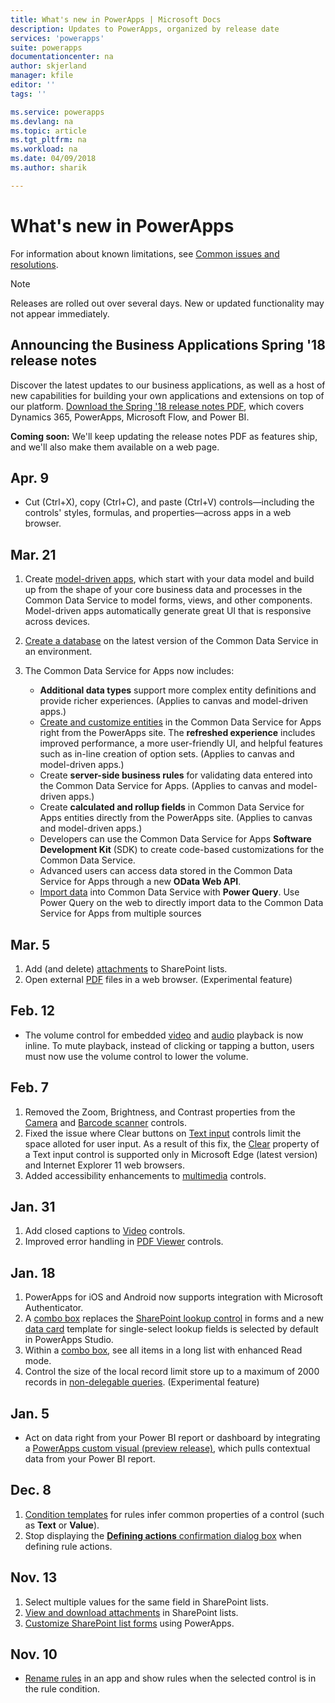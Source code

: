 ```yaml
---
title: What's new in PowerApps | Microsoft Docs
description: Updates to PowerApps, organized by release date
services: 'powerapps'
suite: powerapps
documentationcenter: na
author: skjerland
manager: kfile
editor: ''
tags: ''

ms.service: powerapps
ms.devlang: na
ms.topic: article
ms.tgt_pltfrm: na
ms.workload: na
ms.date: 04/09/2018
ms.author: sharik

---
```

# What's new in PowerApps
For information about known limitations, see [Common issues and resolutions](common-issues-and-resolutions.md).


> [!NOTE]
> Releases are rolled out over several days. New or updated functionality may not appear immediately.

## Announcing the Business Applications Spring '18 release notes

Discover the latest updates to our business applications, as well as a host of new capabilities for building your own applications and extensions on top of our platform. [Download the Spring '18 release notes PDF](https://aka.ms/businessappsreleasenotes), which covers Dynamics 365, PowerApps, Microsoft Flow, and Power BI.

**Coming soon:** We'll keep updating the release notes PDF as features ship, and we'll also make them available on a web page.

## Apr. 9
* Cut (Ctrl+X), copy (Ctrl+C), and paste (Ctrl+V) controls&mdash;including the controls' styles, formulas, and properties&mdash;across apps in a web browser.

## Mar. 21
1. Create [model-driven apps](../model-driven-apps/model-driven-app-overview.md), which start with your data model and build up from the shape of your core business data and processes in the Common Data Service to model forms, views, and other components. Model-driven apps automatically generate great UI that is responsive across devices.
2. [Create a database](../../administrator/create-database.md) on the latest version of the Common Data Service in an environment.
3. The Common Data Service for Apps now includes:

    - **Additional data types** support more complex entity definitions and provide richer experiences. (Applies to canvas and model-driven apps.)
    - [Create and customize entities](../common-data-service/data-platform-create-entity.md) in the Common Data Service for Apps right from the PowerApps site. The **refreshed experience** includes improved performance, a more user-friendly UI, and helpful features such as in-line creation of option sets. (Applies to canvas and model-driven apps.)
    - Create **server-side business rules** for validating data entered into the Common Data Service for Apps. (Applies to canvas and model-driven apps.)
    - Create **calculated and rollup fields** in Common Data Service for Apps entities directly from the PowerApps site. (Applies to canvas and model-driven apps.)  
    - Developers can use the Common Data Service for Apps **Software Development Kit** (SDK) to create code-based customizations for the Common Data Service.
    - Advanced users can access data stored in the Common Data Service for Apps through a new **OData Web API**.
    - [Import data](../common-data-service/data-platform-cds-newentity-pq.md) into Common Data Service with **Power Query**. Use Power Query on the web to directly import data to the Common Data Service for Apps from multiple sources

## Mar. 5
1. Add (and delete) [attachments](controls/control-attachments.md) to SharePoint lists.
2. Open external [PDF](controls/control-pdf-viewer.md) files in a web browser. (Experimental feature)

## Feb. 12
* The volume control for embedded [video](controls/control-audio-video.md) and [audio](controls/control-audio-video.md) playback is now inline. To mute playback, instead of clicking or tapping a button, users must now use the volume control to lower the volume.

## Feb. 7
1. Removed the Zoom, Brightness, and Contrast properties from the [Camera](controls/control-camera.md) and [Barcode scanner](controls/control-barcodescanner.md) controls.
2. Fixed the issue where Clear buttons on [Text input](controls/control-text-input.md) controls limit the space alloted for user input. As a result of this fix, the [Clear](controls/control-text-input.md#additional-properties) property of a Text input control is supported only in Microsoft Edge (latest version) and Internet Explorer 11 web browsers.
3. Added accessibility enhancements to [multimedia](add-images-pictures-audio-video.md) controls.

## Jan. 31
1. Add closed captions to [Video](controls/control-audio-video.md) controls.
2. Improved error handling in [PDF Viewer](controls/control-pdf-viewer.md) controls.

## Jan. 18
1. PowerApps for iOS and Android now supports integration with Microsoft Authenticator.
2. A [combo box](controls/control-combo-box.md) replaces the [SharePoint lookup control](sharepoint-lookup-fields.md) in forms and a new [data card](working-with-cards.md) template for single-select lookup fields is selected by default in PowerApps Studio.
3. Within a [combo box](controls/control-combo-box.md), see all items in a long list with enhanced Read mode.
4. Control the size of the local record limit store up to a maximum of 2000 records in [non-delegable queries](delegation-overview.md#non-delegable-limits). (Experimental feature)

## Jan. 5
* Act on data right from your Power BI report or dashboard by integrating a [PowerApps custom visual (preview release)](https://powerapps.microsoft.com/blog/powerbi-powerapps-visual/), which pulls contextual data from your Power BI report.

## Dec. 8
1. [Condition templates](working-with-rules.md) for rules infer common properties of a control (such as **Text** or **Value**).
2. Stop displaying the [**Defining actions** confirmation dialog box](working-with-rules.md) when defining rule actions.

## Nov. 13
1. Select multiple values for the same field in SharePoint lists.
2. [View and download attachments](controls/control-attachments.md) in SharePoint lists.
3. [Customize SharePoint list forms](customize-list-form.md) using PowerApps.

## Nov. 10
* [Rename rules](working-with-rules.md) in an app and show rules when the selected control is in the rule condition.
